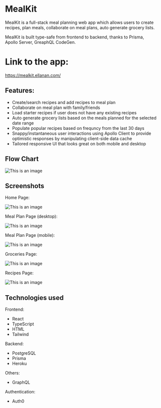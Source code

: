 # MealKit

MealKit is a full-stack meal planning web app which allows users to create recipes, plan meals, collaborate on meal plans, auto generate grocery lists.

MealKit is built type-safe from frontend to backend, thanks to Prisma, Apollo Server, GreaphQL CodeGen.

# Link to the app:

https://mealkit.ellanan.com/

## Features:

- Create/search recipes and add recipes to meal plan
- Collaborate on meal plan with family/friends
- Load starter recipes if user does not have any existing recipes
- Auto generate grocery lists based on the meals planned for the selected date range
- Populate popular recipes based on frequncy from the last 30 days
- Snappy/instantaneous user interactions using Apollo Client to provide optimistic responses by manipulating client-side data cache
- Tailored responsive UI that looks great on both mobile and desktop

## Flow Chart

![This is an image](https://github.com/ellanan/mealkit/blob/main/src/images/readme/mealKitFlowChart.jpg)

## Screenshots

Home Page:

![This is an image](https://github.com/ellanan/mealkit/blob/main/src/images/readme/homePage.png)

Meal Plan Page (desktop):

![This is an image](https://github.com/ellanan/mealkit/blob/main/src/images/readme/mealPlanDesktop.png)

Meal Plan Page (mobile):

![This is an image](https://github.com/ellanan/mealkit/blob/main/src/images/readme/mealPlanMobile2.png)

Groceries Page:

![This is an image](https://github.com/ellanan/mealkit/blob/main/src/images/readme/groceryList2.png)

Recipes Page:

![This is an image](https://github.com/ellanan/mealkit/blob/main/src/images/readme/recipesPage.png)

## Technologies used

Frontend:

- React
- TypeScript
- HTML
- Tailwind

Backend:

- PostgreSQL
- Prisma
- Heroku

Others:

- GraphQL

Authentication:

- Auth0
